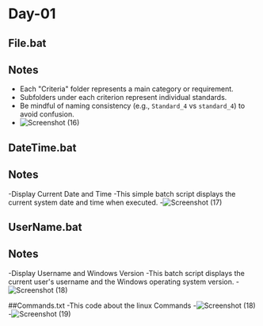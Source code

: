 # Day-01

## File.bat
## Notes
- Each "Criteria" folder represents a main category or requirement.
- Subfolders under each criterion represent individual standards.
- Be mindful of naming consistency (e.g., `Standard_4` vs `standard_4`) to avoid confusion.
- ![Screenshot (16)](https://github.com/user-attachments/assets/6cecccde-e107-4049-8e5f-1012cce3d0ed)

## DateTime.bat
## Notes
-Display Current Date and Time
-This simple batch script displays the current system date and time when executed.
-![Screenshot (17)](https://github.com/user-attachments/assets/66f581c6-2850-47c4-b0dd-e99d71244409)

## UserName.bat

## Notes
-Display Username and Windows Version
-This batch script displays the current user's username and the Windows operating system version.
-![Screenshot (18)](https://github.com/user-attachments/assets/bd2eda74-921d-48ca-a341-7b7f4abfba8b)

##Commands.txt
-This code about the linux Commands
-![Screenshot (18)](https://github.com/user-attachments/assets/07867639-9f02-45c5-beb7-e74b44bb821a)
-![Screenshot (19)](https://github.com/user-attachments/assets/024c2af5-89f9-4a85-b2cb-b06eddeed3b8)
